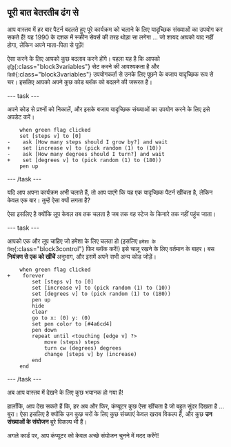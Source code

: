 ## पूरी बात बेतरतीब ढंग से

आप वास्तव में हर बार पैटर्न बदलते हुए पूरे कार्यक्रम को चलाने के लिए यादृच्छिक संख्याओं का उपयोग कर सकते हैं! यह 1990 के दशक में स्क्रीन सेवर्स की तरह थोड़ा सा लगेगा ... जो शायद आपको याद नहीं होगा, लेकिन अपने माता-पिता से पूछें!

ऐसा करने के लिए आपको कुछ बदलाव करने होंगे। पहला यह है कि आपको `वृद्धि`{:class="block3variables"} सेट करने की आवश्यकता है और `डिग्री`{:class="block3variables"} उपयोगकर्ता से उनके लिए पूछने के बजाय यादृच्छिक रूप से चर। इसलिए आपको अपने कुछ कोड ब्लॉक को बदलने की जरूरत है।

--- task ---

अपने कोड से प्रश्नों को निकालें, और इसके बजाय यादृच्छिक संख्याओं का उपयोग करने के लिए इसे अपडेट करें।

```blocks3
    when green flag clicked
    set [steps v] to [0]
-    ask [How many steps should I grow by?] and wait
+    set [increase v] to (pick random (1) to (10))
-    ask [How many degrees should I turn?] and wait
+    set [degrees v] to (pick random (1) to (180))
    pen up
```

--- /task ---

यदि आप अपना कार्यक्रम अभी चलाते हैं, तो आप पाएंगे कि यह एक यादृच्छिक पैटर्न खींचता है, लेकिन केवल एक बार। तुम्हें ऐसा क्यों लगता है?

ऐसा इसलिए है क्योंकि लूप केवल तब तक चलता है जब तक वह स्टेज के किनारे तक नहीं पहुंच जाता।

--- task ---

आपको एक और लूप चाहिए जो हमेशा के लिए चलता हो (इसलिए `हमेशा के लिए`{:class="block3control"} फिर ब्लॉक करें!) इसे चालू रखने के लिए वर्तमान के बाहर। बस **नियंत्रण से एक को खींचें** अनुभाग, और इसमें अपने सभी अन्य कोड जोड़ें।

```blocks3
    when green flag clicked
+    forever 
        set [steps v] to [0]
        set [increase v] to (pick random (1) to (10))
        set [degrees v] to (pick random (1) to (180))
        pen up
        hide
        clear
        go to x: (0) y: (0)
        set pen color to [#4a6cd4]
        pen down
        repeat until <touching [edge v] ?> 
            move (steps) steps
            turn cw (degrees) degrees
            change [steps v] by (increase)
        end
    end
```

--- /task ---

अब आप वास्तव में देखने के लिए कुछ भयानक हो गया है!

हालाँकि, आप देख सकते हैं कि, हर अब और फिर, कंप्यूटर कुछ ऐसा खींचता है जो बहुत सुंदर दिखता है ... बुरा। ऐसा इसलिए है क्योंकि उन कुछ चरों के लिए कुछ संख्याएं केवल खराब विकल्प हैं, और कुछ **उन संख्याओं के संयोजन** बुरे विकल्प भी हैं।

अगले कार्ड पर, आप कंप्यूटर को केवल अच्छे संयोजन चुनने में मदद करेंगे!